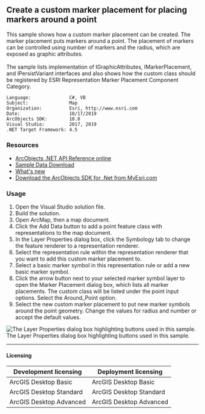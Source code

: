 ## Create a custom marker placement for placing markers around a point

  <div xmlns="http://www.w3.org/1999/xhtml">This sample shows how a custom marker placement can be created. The marker placement puts markers around a point. The placement of markers can be controlled using number of markers and the radius, which are exposed as graphic attributes. </div>
  <div xmlns="http://www.w3.org/1999/xhtml"> </div>
  <div xmlns="http://www.w3.org/1999/xhtml">The sample lists implementation of IGraphicAttributes, IMarkerPlacement, and IPersistVariant interfaces and also shows how the custom class should be registered by ESRI Representation Marker Placement Component Category. </div>  


<!-- TODO: Fill this section below with metadata about this sample-->
```
Language:              C#, VB
Subject:               Map
Organization:          Esri, http://www.esri.com
Date:                  10/17/2019
ArcObjects SDK:        10.8
Visual Studio:         2017, 2019
.NET Target Framework: 4.5
```

### Resources

* [ArcObjects .NET API Reference online](http://desktop.arcgis.com/en/arcobjects/latest/net/webframe.htm)  
* [Sample Data Download](../../releases)  
* [What's new](http://desktop.arcgis.com/en/arcobjects/latest/net/webframe.htm#91cabc68-2271-400a-8ff9-c7fb25108546.htm)  
* [Download the ArcObjects SDK for .Net from MyEsri.com](https://my.esri.com/)  

### Usage
1. Open the Visual Studio solution file.  
1. Build the solution.  
1. Open ArcMap, then a map document.  
1. Click the Add Data button to add a point feature class with representations to the map document.   
1. In the Layer Properties dialog box, click the Symbology tab to change the feature renderer to a representation renderer.   
1. Select the representation rule within the representation renderer that you want to add this custom marker placement to.   
1. Select a basic marker symbol in this representation rule or add a new basic marker symbol.   
1. Click the arrow button next to your selected marker symbol layer to open the Marker Placement dialog box, which lists all marker placements. The custom class will be listed under the point input options. Select the Around_Point option.  
1. Select the new custom marker placement to put new marker symbols around the point geometry. Change the values for radius and number or accept the default values.   



![The Layer Properties dialog box highlighting buttons used in this sample. ](images/pic1.png)  
The Layer Properties dialog box highlighting buttons used in this sample.   






---------------------------------

#### Licensing  
| Development licensing | Deployment licensing | 
| ------------- | ------------- | 
| ArcGIS Desktop Basic | ArcGIS Desktop Basic |  
| ArcGIS Desktop Standard | ArcGIS Desktop Standard |  
| ArcGIS Desktop Advanced | ArcGIS Desktop Advanced |  



